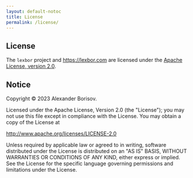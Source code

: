 ```yaml
---
layout: default-notoc
title: License
permalink: /license/
---
```


## License

The `lexbor` project and <https://lexbor.com> are licensed under the
[Apache License, version 2.0](LICENSE-2.0.txt).


## Notice

Copyright © 2023 Alexander Borisov.

Licensed under the Apache License, Version 2.0 (the "License"); you may not use
this file except in compliance with the License.
You may obtain a copy of the License at

<http://www.apache.org/licenses/LICENSE-2.0>

Unless required by applicable law or agreed to in writing, software distributed
under the License is distributed on an "AS IS" BASIS, WITHOUT WARRANTIES OR
CONDITIONS OF ANY KIND, either express or implied.  See the License for the
specific language governing permissions and limitations under the License.
